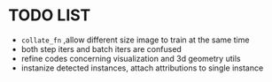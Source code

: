 # TODO LIST

* ```collate_fn``` ,allow different size image to train at the same time
* both step iters and batch iters are confused
* refine codes concerning visualization and 3d geometry utils
* instanize detected instances, attach attributions to single instance
